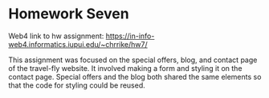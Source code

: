 # Homework Seven

Web4 link to hw assignment:
https://in-info-web4.informatics.iupui.edu/~chrrike/hw7/

This assignment was focused on the special offers, blog, and contact page
of the travel-fly website. It involved making a form and styling it
on the contact page. Special offers and the blog both shared the same elements so that the code for styling could be reused.
